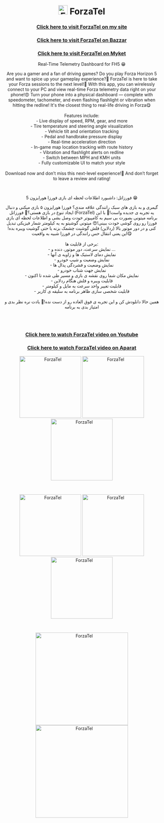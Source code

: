 <h1 align="center"> <img width="30" src="/images/icon.png" alt="ForzaTel" /> ForzaTel </h1>
<h3 align="center"> <a href="https://loco81.ir/skills/ForzaTel?lang=en"> Click here to visit ForzaTel on my site </a> </h3>
<h3 align="center"> <a href="https://cafebazaar.ir/app/com.LoCo.ForzaTel"> Click here to visit ForzaTel on Bazzar </a> </h3>
<h3 align="center"> <a href="https://myket.ir/app/com.LoCo.ForzaTel"> Click here to visit ForzaTel on Myket </a> </h3>
<p align="center"> Real-Time Telemetry Dashboard for FH5 😁 </p>
<p align="center"> Are you a gamer and a fan of driving games? Do you play Forza Horizon 5 and want to spice up your gameplay experience?🤔 ForzaTel is here to take your Forza sessions to the next level!🤩 With this app, you can wirelessly connect to your PC and view real-time Forza telemetry data right on your phone!😍 Turn your phone into a physical dashboard — complete with speedometer, tachometer, and even flashing flashlight or vibration when hitting the redline! It's the closest thing to real-life driving in Forza😋<br><br>Features include:<br>- Live display of speed, RPM, gear, and more<br>- Tire temperature and steering angle visualization<br>- Vehicle tilt and orientation tracking<br>- Pedal and handbrake pressure display<br>- Real-time acceleration direction<br>- In-game map location tracking with route history<br>- Vibration and flashlight alerts on redline<br>- Switch between MPH and KMH units<br>- Fully customizable UI to match your style<br><br>Download now and don’t miss this next-level experience!🫡 And don’t forget to leave a review and rating! </p>
<br>
<p align="center"> فورزاتل: داشبورد اطلاعات لحظه ای بازی فورزا هورایزون 5 😁 </p>
<p align="center"> گیمری و به بازی های سبک رانندگی علاقه مندی؟ فورزا هورایزون ۵ بازی میکنی و دنبال ایجاد تنوع در بازی هستی؟🤔 فورزاتل (ForzaTel) یه تجربه ی جدیده واست!🤩 با این برنامه میتونی بصورت بی سیم به کامپیوتر خودت وصل بشی و اطلاعات لحظه ای بازی فورزا رو روی گوشی خودت ببینی!😍 میتونی گوشیتو به یه کیلومتر شمار فیزیکی تبدیل کنی و در دور موتور بالا (ردلاین) فلش گوشیت چشمک بزنه یا حتی گوشیت ویبره بده! این یعنی انتقال حس رانندگی در فورزا شبیه به واقعیت😋<br><br>برخی از قابلیت ها:<br>- نمایش سرعت، دور موتور، دنده و ...<br>- نمایش دمای لاستیک ها و زاویه ی آنها<br>-  نمایش وضعیت و شیب خودرو<br>-  نمایش وضعیت و فشردگی پدال ها<br>-  نمایش جهت شتاب خودرو<br>-  نمایش مکان شما روی نقشه ی بازی و مسیر طی شده تا اکنون<br>-  قابلیت ویبره و فلش هنگام ردلاین<br>-  قابلیت تغییر واحد سرعت به مایل و کیلومتر<br>-  قابلیت شخصی سازی ظاهر برنامه به سلیقه ی کاربر<br><br>همین حالا دانلودش کن و این تجربه ی فوق العاده رو از دست نده!🫡 یادت نره نظر بدی و امتیاز بدی به برنامه </p>
<br>
<br>
<h3 align="center"> <a href="https://youtu.be/okABcc1AQW8"> Click here to watch ForzaTel video on Youtube </a> </h3>
<h3 align="center"> <a href="https://www.aparat.com/v/cxyn3b6"> Click here to watch ForzaTel video on Aparat </a> </h3>
<div align="center">
  <p align="center">
    <img width="200" src="/images/English/image1.png" alt="ForzaTel" />
    <img width="200" src="/images/English/image2.png" alt="ForzaTel" />
    <img width="200" src="/images/English/image3.png" alt="ForzaTel" />
  </p>
</div>
<br>
<div align="center">
  <p align="center">
    <img width="200" src="/images/English/image4.png" alt="ForzaTel" />
    <img width="200" src="/images/English/image5.png" alt="ForzaTel" />
    <img width="200" src="/images/English/image6.png" alt="ForzaTel" />
  </p>
</div>
<br>
<div align="center">
  <p align="center">
    <img width="300" src="/images/English/image7.png" alt="ForzaTel" />
    <img width="300" src="/images/English/image8.png" alt="ForzaTel" />
  </p>
</div>
<br>

